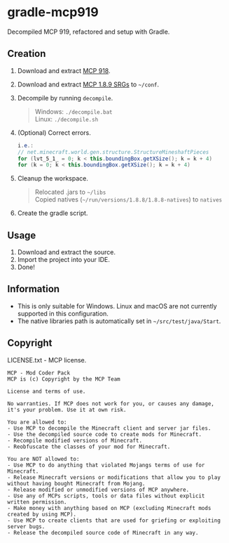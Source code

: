 # gradle-mcp919

Decompiled MCP 919, refactored and setup with Gradle.

## Creation

1. Download and extract [MCP 918](http://www.modcoderpack.com/).
2. Download and extract [MCP 1.8.9 SRGs](https://github.com/ModCoderPack/MCPMappingsArchive/raw/refs/heads/master/mcp/1.8.9/mcp-1.8.9-srg.zip) to `~/conf`.
3. Decompile by running `decompile`.

    > Windows: `./decompile.bat`  
    > Linux: `./decompile.sh`

4. (Optional) Correct errors.

    ```java
    i.e.:
    // net.minecraft.world.gen.structure.StructureMineshaftPieces
    for (lvt_5_1_ = 0; k < this.boundingBox.getXSize(); k = k + 4)
    for (k = 0; k < this.boundingBox.getXSize(); k = k + 4)
    ```

5. Cleanup the workspace.

    > Relocated .jars to `~/libs`  
    > Copied natives (`~/run/versions/1.8.8/1.8.8-natives`) to `natives`

6. Create the gradle script.

## Usage

1. Download and extract the source.
2. Import the project into your IDE.
3. Done!

## Information

- This is only suitable for Windows. Linux and macOS are not currently supported in this configuration.
- The native libraries path is automatically set in `~/src/test/java/Start`.

## Copyright

LICENSE.txt - MCP license.

```
MCP - Mod Coder Pack
MCP is (c) Copyright by the MCP Team

License and terms of use.

No warranties. If MCP does not work for you, or causes any damage, it's your problem. Use it at own risk.

You are allowed to:
- Use MCP to decompile the Minecraft client and server jar files.
- Use the decompiled source code to create mods for Minecraft.
- Recompile modified versions of Minecraft.
- Reobfuscate the classes of your mod for Minecraft.

You are NOT allowed to:
- Use MCP to do anything that violated Mojangs terms of use for Minecraft.
- Release Minecraft versions or modifications that allow you to play without having bought Minecraft from Mojang.
- Release modified or unmodified versions of MCP anywhere.
- Use any of MCPs scripts, tools or data files without explicit written permission.
- Make money with anything based on MCP (excluding Minecraft mods created by using MCP).
- Use MCP to create clients that are used for griefing or exploiting server bugs.
- Release the decompiled source code of Minecraft in any way.
```

